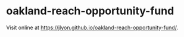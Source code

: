 # oakland-reach-opportunity-fund
Visit online at https://jlyon.github.io/oakland-reach-opportunity-fund/.
